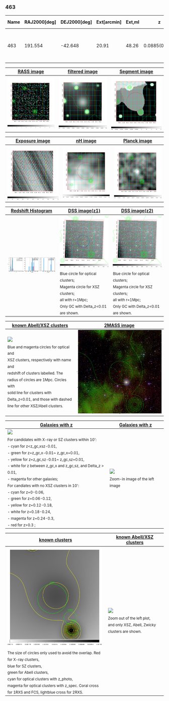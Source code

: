 <div STYLE="page-break-after: always;"></div>

### 463

|Name|RAJ2000[deg]|DEJ2000[deg] |Ext[arcmin]| Ext,ml | z | z_src| C|GC(XSZ,Delta_z<0.01)| GC(OPT,Delta_z<0.01)|GC| R_sig[arcmin] | R500[arcmin] | R500[Mpc]| CRsig[c/s] | CR500[c/s] |L500[1E44 erg/s]|F500[1E-12 erg/s/cm^2]| M500[1E14 Msun]|Tx[keV]|Cnt_sig|Beta|Rc[arcmin]|Comment|Alias|
|---|---|---|---|---|---|------|---|--------|---------|----------|---|---|---|---|---|---|---|---|---|---|---|---|---|---|
|463| 191.554| -42.648| 20.91| 48.26| 0.0885(0.005)| z1, z_opt| S| -| W| A, PSZ2, Tar, W| 11.238| 7.592| 0.753| 0.107(0.039)| 0.101(0.037)| 0.337(0.155)| 1.726(0.791)| 1.32(0.31)| 2.62(0.38)| 45.1| 0.785(-0.178+0.150)| 13.033(-3.324+3.730)| An SZ cluster with no $z$ and offset = 0.21 Mpc| k579|

|[RASS image](../image/463/463_img.pdf)|[filtered image](../image/463/463_fil.pdf)|[Segment image](../image/463/463_seg.pdf)|
|-------------------|--------------------|-------------------|
| <img src="../image/463/463_img.png" width="300">  | <img src="../image/463/463_fil.png" width="300">   | <img src="../image/463/463_seg.png" width="300">  |

|[Exposure image](../image/463/463_mex.pdf)| [nH image](../image/463/463_nh.pdf)| [Planck image](../image/463/463_p.pdf)|
|-------------------|--------------------|-------------------|
|<img src="../image/463/463_mex.png" width="300">   | <img src="../image/463/463_nh.png" width="300">    | <img src="../image/463/463_p.png" width="300"> |

|[Redshift Histogram](../image/463/463_zg.pdf) | [DSS image(z1)](../image/463/463_dss_z1.pdf)      |  [DSS image(z2)](../image/463/463_dss_z2.pdf)    |
|-------------------|--------------------|-------------------|
|<img src="../image/463/463_zg.png" width="300"> |<img src="../image/463/463_dss_z1.png" width="300"> <sub><br>Blue circle for optical clusters; <br>Magenta circle for XSZ clusters; <br>all with r=1Mpc; <br>Only GC with Delta_z<0.01 are shown. </sub>| <img src="../image/463/463_dss_z2.png" width="300"><sub><br>Blue circle for optical clusters; <br>Magenta circle for XSZ clusters; <br>all with r=1Mpc; <br>Only GC with Delta_z<0.01 are shown. </sub> |

|[known Abell/XSZ clusters](../image/463/463_m.pdf) | [2MASS image](../image/463/463_2mass.pdf)      |
|-------------------|-------------------|
|<img src=../image/463/463_m.png width="300"> <br><sub>Blue and magenta circles for optical and <br>XSZ clusters, respectively with name and <br>redshift of clusters labelled. The <br>radius of circles are 1Mpc. Circles with <br>solid line for clusters with <br>Delta_z<0.01, and those with dashed <br>line for other XSZ/Abell clusters.        </sub>|<img src="../image/463/463_2mass.png" width="300">  |

|[Galaxies with z](../image/463/463_opt_ned.pdf) |[Galaxies with z](../image/463/463_opt_ned_zoom.pdf) |
|-------------------|-------------------|
| <img src=../image/463/463_opt_ned.png width="300"> <br><sub> For candidates with X-ray or SZ clusters within 10': <br> - cyan for z<z_gc,xsz-0.01, <br> - green for z=z_gc,x-0.01~ z_gc,x+0.01, <br> - yellow for z=z_gc,sz-0.01~ z_gc,sz+0.01, <br> - white for z between z_gc,x and z_gc,sz, and Delta_z > 0.01, <br> - magenta for other galaxies; <br>For candiates with no XSZ clusters in 10': <br> - cyan for z=0-0.06, <br> - green for z=0.06-0.12, <br> - yellow for z=0.12-0.18, <br> - white for z=0.18-0.24, <br> - magenta for z=0.24-0.3, <br> - red for z>0.3 ;  </sub>|<img src=../image/463/463_opt_ned_zoom.png width="300">  <br><sub> Zoom-in image of the left image</sub>|

|[known clusters](../image/463/463_gc.pdf) |[known Abell/XSZ clusters](../image/463/463_gc_large.pdf) |
|-------------------|-------------------|
| <img src=../image/463/463_gc.png width="300"> <br><sub> The size of circles only used to avoid the overlap. Red for X-ray clusters, <br> blue for SZ clusters, <br> green for Abell clusters, <br> cyan for optical clusters with z_photo, <br> magenta for optical clusters with z_spec. Coral cross for 1RXS and FCS, lightblue cross for 2RXS. </sub>|<img src=../image/463/463_gc_large.png width="300"> <br><sub> Zoom out of the left plot, <br> and only XSZ, Abell, Zwicky clusters are shown. </sub> |



